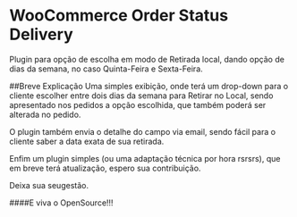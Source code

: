 # WooCommerce Order Status Delivery
Plugin para opção de escolha em modo de Retirada local, dando opção de dias da semana, no caso Quinta-Feira e Sexta-Feira.

##Breve Explicação
Uma simples exibição, onde terá um drop-down para o cliente escolher entre dois dias da semana para Retirar no Local, sendo apresentado nos pedidos a opção escolhida, que também poderá ser alterada no pedido.

O plugin também envia o detalhe do campo via email, sendo fácil para o cliente saber a data exata de sua retirada.

Enfim um plugin simples (ou uma adaptação técnica por hora rsrsrs), que em breve terá atualização, espero sua contribuição.

Deixa sua seugestão.

####E viva o OpenSource!!!
